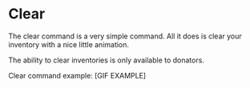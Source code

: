 # Clear
The clear command is a very simple command. All it does is clear your inventory with a nice little animation.

The ability to clear inventories is only available to donators. 

Clear command example:
[GIF EXAMPLE]
